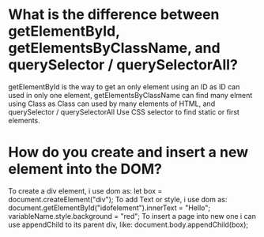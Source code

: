 # What is the difference between getElementById, getElementsByClassName, and querySelector / querySelectorAll?
getElementById is the way to get an only element using an ID as ID can used in only one element, getElementsByClassName can find many elment using Class as Class can  used by many elements of HTML, and querySelector / querySelectorAll  Use CSS selector to find static or first elements. 
# How do you create and insert a new element into the DOM?
To create a div element, i use dom as: let box = document.createElement("div"); 
To add Text or style, i use dom as: document.getElementById("idofelement").innerText = "Hello"; variableName.style.background = "red";
To insert a page into new one i can use appendChild to its parent div, like: document.body.appendChild(box);  
